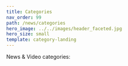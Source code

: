 ```yaml
---
title: Categories
nav_order: 99
path: /news/categories
hero_image: ../../images/header_faceted.jpg
hero_size: small
template: category-landing
---
```

News & Video categories:

